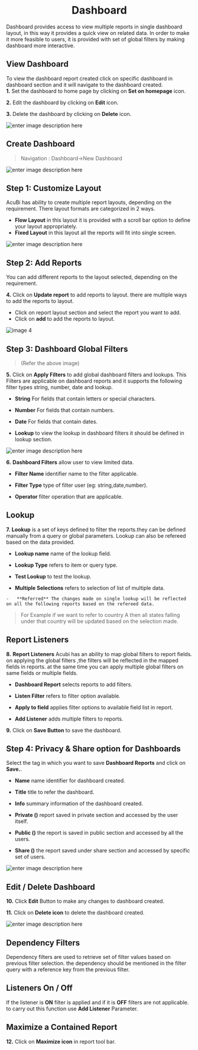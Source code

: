 <center><h1>Dashboard</h1></center>

Dashboard provides access to view multiple reports in single dashboard layout, in this way it provides a quick view on related data. In order to make it more feasible to users, it is provided with set of global filters by making dashboard more interactive.

## View Dashboard

 To view the dashboard report created click on specific dashboard in dashboard section and it will navigate to the dashboard created.  
**1.**  Set the dashboard to home page by clicking on **Set on homepage** icon.

**2.** Edit the dashboard by clicking on **Edit** icon.

**3.** Delete the dashboard by clicking on **Delete** icon.

![enter image description here](https://raw.githubusercontent.com/sv18042016/fp1/b56b16b1de0a7088433221a92efcb565b3baae2e/images/view%20-dash.png)

## Create Dashboard

> Navigation : Dashboard→New Dashboard

![enter image description here](https://raw.githubusercontent.com/sv18042016/fp1/20367797e10c5eabfec8ab65d23699fb34843101/images/dash.png)

 ## Step 1:  Customize Layout 
  
AcuBi has ability to create multiple report layouts, depending on the requirement. There layout formats are categorized in 2 ways.
- **Flow Layout** in this layout it is provided with a scroll bar option to define your layout appropriately.
- **Fixed Layout** in this layout all the reports will fit into single screen.

![enter image description here](https://raw.githubusercontent.com/sv18042016/fp1/4c3c6dabd96221095d0b54d5b2df37c49a919276/images/layout.png)

## Step 2: Add Reports

You can add different reports to the layout selected, depending on the requirement.

**4.** Click on **Update report** to add reports to layout. there are multiple ways to add the reports to layout.
- Click on report layout section and select the report you want to add.
- Click on **add**  to add the reports to layout. 


![image 4](https://raw.githubusercontent.com/sv18042016/fp1/ac1da552c0d05c08fa1aad5c0c1d07df190fd388/images/add_rep%5Borts.png)

## Step 3: Dashboard Global Filters
>(Refer the above image)

**5.**  Click on **Apply Filters**  to add global dashboard filters and lookups.
This Filters are applicable on dashboard reports and it supports the following filter types string, number, date and lookup.

- **String** For fields that contain letters or special characters.

- **Number** For fields that contain numbers.

- **Date** For fields that contain dates.

- **Lookup** to view the lookup in dashboard filters it should be defined in lookup section.


![enter image description here](https://raw.githubusercontent.com/sv18042016/fp1/ac1da552c0d05c08fa1aad5c0c1d07df190fd388/images/dash_filters.png)

**6.**  **Dashboard Filters** allow user to view limited data.

-   **Filter Name**  identifier name to the filter applicable.

-   **Filter Type**  type of filter user (eg: string,date,number).

-   **Operator**  filter operation that are applicable.

## Lookup   

**7.**   **Lookup** is a set of keys defined to filter the reports.they can be defined manually from a query or global parameters. Lookup can also be refereed based on the data provided.
   -   **Lookup name**  name of the lookup field.
   
   -   **Lookup Type**  refers to item or query type.
   
   -   **Test Lookup**  to test the lookup.
   
   -   **Multiple Selections**  refers to selection of list of multiple data.
   
    -   **Referred** The changes made on single lookup will be reflected on all the following reports based on the refereed data.
  >  For Example if we want to refer to country A then all states falling under that country will be updated based on the selection made.

  ## Report Listeners  
    
**8.**  **Report Listeners**  Acubi has an ability to map global filters to report fields. on applying the global filters ,the filters will be reflected in the mapped fields in reports. at the same time you can apply multiple global filters on same fields or multiple fields.

   -  **Dashboard Report**  selects reports to add filters.
   
   -   **Listen Filter**  refers to filter option available.
   
   -   **Apply to field**  applies filter options to available field list in report.
   
   - **Add Listener**  adds multiple filters to reports.
     
**9.**  Click on  **Save Button**  to save the dashboard.
 
## Step 4: Privacy & Share option for Dashboards

Select the tag in which you want to save  **Dashboard Reports**  and click on  **Save.**.

-   **Name**  name identifier for dashboard created.

-   **Title**  title to refer the dashboard.

-   **Info**  summary information of the dashboard created.

-   **Private ()**  report saved in private section and accessed by the user itself.

-   **Public ()**  the report is saved in public section and accessed by all the users.

-   **Share ()**  the report saved under share section and accessed by specific set of users.

![enter image description here](https://raw.githubusercontent.com/sv18042016/fp1/0fb2c0fe9fbc99b6ac2cd3d818fe7533a74872b8/images/2018-02-06_16-09-56.png)

## Edit / Delete Dashboard

**10.** Click  **Edit**  Button to make any changes to dashboard created.

**11.** Click on  **Delete icon**  to delete the dashboard created.

![enter image description here](https://raw.githubusercontent.com/sv18042016/fp1/ac1da552c0d05c08fa1aad5c0c1d07df190fd388/images/dashboard.png)

## Dependency Filters

Dependency filters are used to retrieve set of filter values based on previous filter selection. the dependency should be mentioned in the filter query with a reference key from the previous filter.

## Listeners On / Off

If the listener is  **ON**  filter is applied and if it is  **OFF**  filters are not applicable. to carry out this function use  **Add Listener** Parameter.

## Maximize a Contained Report

**12.**  Click on  **Maximize icon**  in report tool bar.

<!--stackedit_data:
eyJoaXN0b3J5IjpbLTI5MzA3NjIyXX0=
-->
<!--stackedit_data:
eyJoaXN0b3J5IjpbLTg4NjcwOTgxMiwxNzk4MTgxODg0LDE3OT
gxODE4ODQsLTI2NjczMjg4NSwtMTk2NzY2OTU0MCwtNzY2NzEy
OTQ5LDMzODkzNDUwLDE1NDkxODgxNTMsMzM4OTM0NTBdfQ==
-->